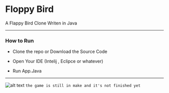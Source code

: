
  

# Floppy Bird

A Flappy Bird Clone Writen in Java

--------------------------------------------
  

### How to Run

  

- Clone the repo or Download the Source Code

  

- Open Your IDE (Intelij , Eclipce or whatever)

  

- Run App.Java

  
------------------------------------

![alt text](https://i.imgur.com/HAm5yy2.png) ``the game is still in make and it's not finished yet``
